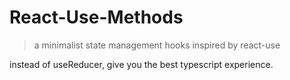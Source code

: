 # React-Use-Methods

> a minimalist state management hooks inspired by react-use

instead of useReducer, give you the best typescript experience.
